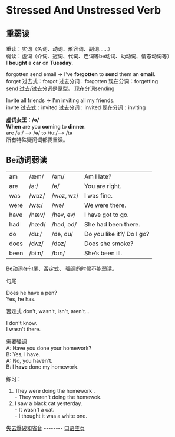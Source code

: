 # Stressed And Unstressed Verb

重弱读    
------------------
重读：实词（名词、动词、形容词、副词……）    
弱读：虚词（介词、冠词、代词、连词等be动词、助动词、情态动词等）    
 I **bought** a **car** on **Tuesday**.    
 
 forgotten send email -> I've **forgotten** to **send** them an **email**.    
 forget 过去式：forgot  过去分词：forgotten 现在分词：forgetting    
 send   过去/过去分词是原型。 现在分词sending    

 Invite all friends -> I'm inviting all my friends.    
 invite 过去式：invited 过去分词：invited 现在分词：inviting 

 **虚词女王：/ə/**    
  **When** are you **com**ing to **dinner**.     
  are /a:/ —> /ə/ to /tu:/—> /tə      
  所有特殊疑问词都要重读。    

Be动词弱读    
-------------------
|        |        |            |                             |
| ------ | ------ | ---------- | --------------------------- |    
| am     | /æm/   |  /əm/      |   Am I late?                |    
| are    | /a:/   |  /ə/       |   You are right.            |     
| was    | /wɒz/  |  /wəz, wz/ |   I was fine.               |   
| were   | /wɜ:/  |  /wə/      |   We were there.            |    
| have   | /hæv/  |  /həv, əv/ |   I have got to go.         |     
| had    | /hæd/  |  /həd, əd/ |   She had been there.       |     
| do     | /du:/  |  /də, du/  |   Do you like it?/ Do I go? |     
| does   | /dʌz/  |  /dəz/     |   Does she smoke?           |     
| been   | /bi:n/ |  /bɪn/     |   She’s been ill.           |

Be动词在句尾、否定式、 强调的时候不能弱读。    

句尾  

  Does he have a pen?    
  Yes, he has.   

否定式   don't, wasn't, isn't, aren't...    
      
  I don't know.    
  I wasn't there.    

需要强调     
  A: Have you done your homework?    
  B: Yes, I have.    
  A: No, you haven't.     
  B: I **have** done my homework.     

练习：   
  1. They were doing the homework .    
    - They weren't doing the homewok.     
  2. I saw a black cat yesterday.     
    - It wasn't a cat.    
    - I thought it was a white one.      

[失去爆破和省音](Unreleased_Plosive.md) -------- [口语主页](README.md)      